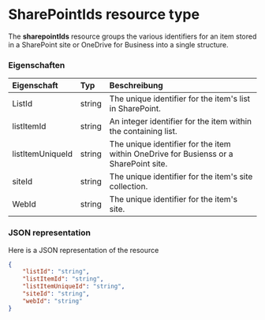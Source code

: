 # <a name="sharepointids-resource-type"></a>SharePointIds resource type

The **sharepointIds** resource groups the various identifiers for an item stored in a SharePoint site or OneDrive for Business into a single structure.

### <a name="properties"></a>Eigenschaften

| Eigenschaft          | Typ    | Beschreibung                                                          |
|:------------------|:--------|:---------------------------------------------------------------------|
| ListId            | string  | The unique identifier for the item's list in SharePoint.                          |
| listItemId        | string  | An integer identifier for the item within the containing list.                    |
| listItemUniqueId  | string  | The unique identifier for the item within OneDrive for Busienss or a SharePoint site. |
| siteId            | string  | The unique identifier for the item's site collection. |
| WebId             | string  | The unique identifier for the item's site.                          |

### <a name="json-representation"></a>JSON representation

Here is a JSON representation of the resource

<!-- {
  "blockType": "resource",
  "optionalProperties": [

  ],
  "@odata.type": "microsoft.graph.sharepointIds"
}-->
```json
{
    "listId": "string",
    "listItemId": "string",
    "listItemUniqueId": "string",
    "siteId": "string",
    "webId": "string"
}

```


<!-- uuid: 8fcb5dbc-d5aa-4681-8e31-b001d5168d79
2015-10-25 14:57:30 UTC -->
<!-- {
  "type": "#page.annotation",
  "description": "sharepointIds resource",
  "keywords": "",
  "section": "documentation",
  "tocPath": ""
}-->